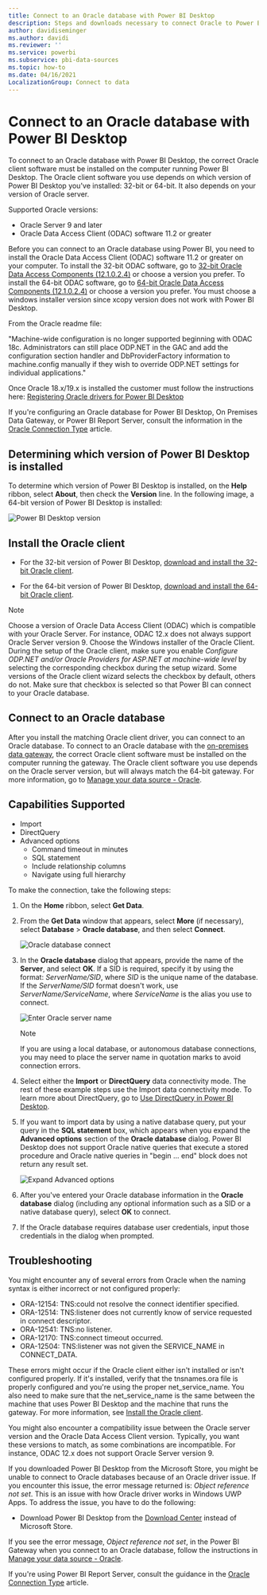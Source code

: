 ```yaml
---
title: Connect to an Oracle database with Power BI Desktop
description: Steps and downloads necessary to connect Oracle to Power BI Desktop
author: davidiseminger
ms.author: davidi
ms.reviewer: ''
ms.service: powerbi
ms.subservice: pbi-data-sources
ms.topic: how-to
ms.date: 04/16/2021
LocalizationGroup: Connect to data
---
```

# Connect to an Oracle database with Power BI Desktop
To connect to an Oracle database with Power BI Desktop, the correct Oracle client software must be installed on the computer running Power BI Desktop. The Oracle client software you use depends on which version of Power BI Desktop you've installed: 32-bit or 64-bit. It also depends on your version of Oracle server.

Supported Oracle versions: 
- Oracle Server 9 and later
- Oracle Data Access Client (ODAC) software 11.2 or greater

Before you can connect to an Oracle database using Power BI, you need to install the Oracle Data Access Client (ODAC) software 11.2 or greater on your computer. To install the 32-bit ODAC software, go to [32-bit Oracle Data Access Components (12.1.0.2.4)](https://www.oracle.com/technetwork/topics/dotnet/utilsoft-086879.html) or choose a version you prefer. To install the 64-bit ODAC software, go to [64-bit Oracle Data Access Components (12.1.0.2.4)](https://www.oracle.com/technetwork/database/windows/downloads/index-090165.html) or choose a version you prefer.  You must choose a windows installer version since xcopy version does not work with Power BI Desktop. 

From the Oracle readme file:

"Machine-wide configuration is no longer supported beginning with ODAC 18c. Administrators can still place ODP.NET in the GAC and add the configuration section handler and DbProviderFactory information to machine.config manually if they wish to override ODP.NET settings for individual applications."

Once Oracle 18.x/19.x is installed the customer must follow the instructions here: [Registering Oracle drivers for Power BI Desktop](/sql/reporting-services/report-data/oracle-connection-type-ssrs#64-bit-and-32-bit-drivers-for-power-bi-desktop)

If you're configuring an Oracle database for Power BI Desktop, On Premises Data Gateway, or Power BI Report Server, consult the information in the [Oracle Connection Type](/sql/reporting-services/report-data/oracle-connection-type-ssrs) article. 


## Determining which version of Power BI Desktop is installed
To determine which version of Power BI Desktop is installed, on the **Help** ribbon, select **About**, then check the **Version** line. In the following image, a 64-bit version of Power BI Desktop is installed:

![Power BI Desktop version](media/desktop-connect-oracle-database/connect-oracle-database_1.png)

## Install the Oracle client
- For the 32-bit version of Power BI Desktop, [download and install the 32-bit Oracle client](https://www.oracle.com/technetwork/topics/dotnet/utilsoft-086879.html).

- For the 64-bit version of Power BI Desktop, [download and install the 64-bit Oracle client](https://www.oracle.com/database/technologies/odac-downloads.html).

> [!NOTE]
> Choose a version of Oracle Data Access Client (ODAC) which is compatible with your Oracle Server. For instance, ODAC 12.x does not always support Oracle Server version 9.
> Choose the Windows installer of the Oracle Client.
> During the setup of the Oracle client, make sure you enable *Configure ODP.NET and/or Oracle Providers for ASP.NET at machine-wide level* by selecting the corresponding checkbox during the setup wizard. Some versions of the Oracle client wizard selects the checkbox by default, others do not. Make sure that checkbox is selected so that Power BI can connect to your Oracle database.

## Connect to an Oracle database
After you install the matching Oracle client driver, you can connect to an Oracle database. To connect to an Oracle database with the [on-premises data gateway](/data-integration/gateway/), the correct Oracle client software must be installed on the computer running the gateway. The Oracle client software you use depends on the Oracle server version, but will always match the 64-bit gateway. For more information, go to [Manage your data source - Oracle](./service-gateway-onprem-manage-oracle.md).

## Capabilities Supported
* Import
* DirectQuery
* Advanced options
   * Command timeout in minutes
   * SQL statement
   * Include relationship columns
   * Navigate using full hierarchy

To make the connection, take the following steps:

1. On the **Home** ribbon, select **Get Data**. 

2. From the **Get Data** window that appears, select **More** (if necessary), select **Database** > **Oracle database**, and then select **Connect**.
   
   ![Oracle database connect](media/desktop-connect-oracle-database/connect-oracle-database_2.png)
3. In the **Oracle database** dialog that appears, provide the name of the **Server**, and select **OK**. If a SID is required, specify it by using the format: *ServerName/SID*, where *SID* is the unique name of the database. If the *ServerName/SID* format doesn't work, use *ServerName/ServiceName*, where *ServiceName* is the alias you use to connect.


   ![Enter Oracle server name](media/desktop-connect-oracle-database/connect-oracle-database_3.png)

   > [!NOTE]
   > If you are using a local database, or autonomous database connections, you may need to place the server name in quotation marks to avoid connection errors. 
      
4. Select either the **Import** or **DirectQuery** data connectivity mode. The rest of these example steps use the Import data connectivity mode. To learn more about DirectQuery, go to [Use DirectQuery in Power BI Desktop](./desktop-use-directquery.md).


5. If you want to import data by using a native database query, put your query in the **SQL statement** box, which appears when you expand the **Advanced options** section of the **Oracle database** dialog.  Power BI Desktop does not support Oracle native queries that execute a stored procedure and Oracle native queries in "begin ... end" block does not return any result set.  
   
   ![Expand Advanced options](media/desktop-connect-oracle-database/connect-oracle-database_4.png)


6. After you've entered your Oracle database information in the **Oracle database** dialog (including any optional information such as a SID or a native database query), select **OK** to connect.  
7. If the Oracle database requires database user credentials, input those credentials in the dialog when prompted.


## Troubleshooting

You might encounter any of several errors from Oracle when the naming syntax is either incorrect or not configured properly:

* ORA-12154: TNS:could not resolve the connect identifier specified.
* ORA-12514: TNS:listener does not currently know of service requested in connect descriptor.
* ORA-12541: TNS:no listener.
* ORA-12170: TNS:connect timeout occurred.
* ORA-12504: TNS:listener was not given the SERVICE_NAME in CONNECT_DATA.

These errors might occur if the Oracle client either isn't installed or isn't configured properly. If it's installed, verify that the tnsnames.ora file is properly configured and you're using the proper net_service_name. You also need to make sure that the net_service_name is the same between the machine that uses Power BI Desktop and the machine that runs the gateway. For more information, see [Install the Oracle client](#install-the-oracle-client).

You might also encounter a compatibility issue between the Oracle server version and the Oracle Data Access Client version. Typically, you want these versions to match, as some combinations are incompatible. For instance, ODAC 12.x does not support Oracle Server version 9.

If you downloaded Power BI Desktop from the Microsoft Store, you might be unable to connect to Oracle databases because of an Oracle driver issue. If you encounter this issue, the error message returned is: *Object reference not set*. This is an issue with how Oracle driver works in Windows UWP Apps. To address the issue, you have to do the following:

* Download Power BI Desktop from the [Download Center](https://www.microsoft.com/download/details.aspx?id=58494) instead of Microsoft Store.

If you see the error message, *Object reference not set*, in the Power BI Gateway when you connect to an Oracle database, follow the instructions in [Manage your data source - Oracle](service-gateway-onprem-manage-oracle.md).

If you're using Power BI Report Server, consult the guidance in the [Oracle Connection Type](/sql/reporting-services/report-data/oracle-connection-type-ssrs) article.
